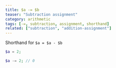 ```yaml
---
title: $a -= $b
teaser: "Subtraction assignment"
category: arithmetic
tags: [-=, subtraction, assignment, shorthand]
related: ["subtraction", "addition-assignment"]
---
```


Shorthand for `$a = $a - $b`

```php
$a = 2;

$a -= 2; // 0
```
